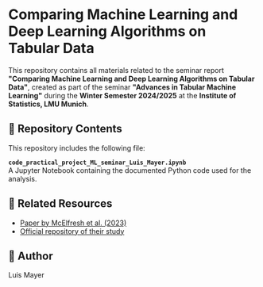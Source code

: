 # Comparing Machine Learning and Deep Learning Algorithms on Tabular Data

This repository contains all materials related to the seminar report **"Comparing Machine Learning and Deep Learning Algorithms on Tabular Data"**, created as part of the seminar **"Advances in Tabular Machine Learning"** during the **Winter Semester 2024/2025** at the **Institute of Statistics, LMU Munich**.

## 📂 Repository Contents

This repository includes the following file:

**`code_practical_project_ML_seminar_Luis_Mayer.ipynb`**  
A Jupyter Notebook containing the documented Python code used for the analysis.



## 📄 Related Resources

- [Paper by McElfresh et al. (2023)](https://proceedings.neurips.cc/paper_files/paper/2023/hash/f06d5ebd4ff40b40dd97e30cee632123-Abstract-Datasets_and_Benchmarks.html)  
- [Official repository of their study](https://github.com/naszilla/tabzilla)  

## 👤 Author

Luis Mayer
